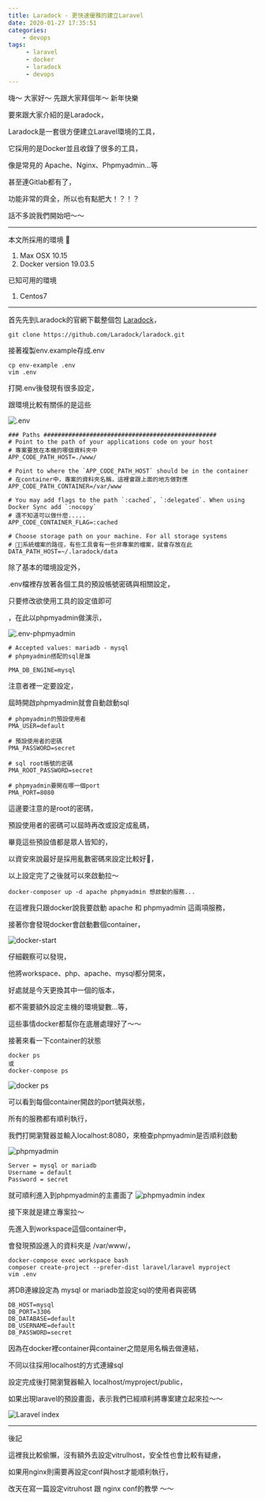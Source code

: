 ```yaml
---
title: Laradock - 更快速優雅的建立Laravel
date: 2020-01-27 17:35:51
categories:
    - devops
tags: 
     - laravel
     - docker
     - laradock
     - devops
---
```


嗨～ 大家好～ 先跟大家拜個年～  新年快樂

要來跟大家介紹的是Laradock，
<!-- more -->

Laradock是一套很方便建立Laravel環境的工具，

它採用的是Docker並且收錄了很多的工具，

像是常見的 Apache、Nginx、Phpmyadmin...等

甚至連Gitlab都有了，

功能非常的齊全，所以也有點肥大！？！？

話不多說我們開始吧～～

***

本文所採用的環境

1. Max OSX 10.15
2. Docker version 19.03.5

已知可用的環境
1. Centos7

***

首先先到Laradock的官網下載整個包 [Laradock](https://laradock.io/)，

```
git clone https://github.com/Laradock/laradock.git
```

接著複製env.example存成.env

```
cp env-example .env
vim .env
```

打開.env後發現有很多設定，

跟環境比較有關係的是這些

![.env](../../../../image/laradock1/env.png ".env")


```
### Paths #################################################
# Point to the path of your applications code on your host
# 專案要放在本機的哪個資料夾中
APP_CODE_PATH_HOST=./www/

# Point to where the `APP_CODE_PATH_HOST` should be in the container
# 在container中，專案的資料夾名稱，這裡會跟上面的地方做對應
APP_CODE_PATH_CONTAINER=/var/www

# You may add flags to the path `:cached`, `:delegated`. When using Docker Sync add `:nocopy`
# 還不知道可以做什麼.....
APP_CODE_CONTAINER_FLAG=:cached

# Choose storage path on your machine. For all storage systems
# 系統檔案的路徑，有些工具會有一些非專案的檔案，就會存放在此
DATA_PATH_HOST=~/.laradock/data
```

除了基本的環境設定外，

.env檔裡存放著各個工具的預設帳號密碼與相關設定，

只要修改欲使用工具的設定值即可

，在此以phpmyadmin做演示，

![.env-phpmyadmin](../../../../image/laradock1/env-phpmyadmin.png ".env-phpmyadmin")

```
# Accepted values: mariadb - mysql
# phpmyadmin搭配的sql是誰

PMA_DB_ENGINE=mysql
```

注意者裡一定要設定，

屆時開啟phpmyadmin就會自動啟動sql

```
# phpmyadmin的預設使用者
PMA_USER=default

# 預設使用者的密碼
PMA_PASSWORD=secret

# sql root帳號的密碼
PMA_ROOT_PASSWORD=secret

# phpmyadmin要開在哪一個port
PMA_PORT=8080
```

這邊要注意的是root的密碼，

預設使用者的密碼可以屆時再改或設定成亂碼，

畢竟這些預設值都是眾人皆知的，

以資安來說最好是採用亂數密碼來設定比較好，

以上設定完了之後就可以來啟動拉～

```
docker-composer up -d apache phpmyadmin 想啟動的服務...
```

在這裡我只跟docker說我要啟動 apache 和 phpmyadmin 這兩項服務，

接著你會發現docker會啟動數個container，

![docker-start](../../../../image/laradock1/docker-start.png "docker-start")

仔細觀察可以發現，

他將workspace、php、apache、mysql都分開來，

好處就是今天更換其中一個的版本，

都不需要額外設定主機的環境變數...等，

這些事情docker都幫你在底層處理好了～～ 

接著來看一下container的狀態

```
docker ps 
或
docker-compose ps
```
![docker ps](../../../../image/laradock1/docker-ps.png "docker ps")

可以看到每個container開啟的port號與狀態，

所有的服務都有順利執行，

我們打開瀏覽器並輸入localhost:8080，來檢查phpmyadmin是否順利啟動

![phpmyadmin](../../../../image/laradock1/phpmyadmin.png "phpmyadmin")

```
Server = mysql or mariadb
Username = default
Password = secret
```

就可順利進入到phpmyadmin的主畫面了
![phpmyadmin index](../../../../image/laradock1/phpmyadmin-index.png "phpmyadmin index")

接下來就是建立專案拉～

先進入到workspace這個container中，

會發現預設進入的資料夾是 /var/www/，

```
docker-compose exec workspace bash
composer create-project --prefer-dist laravel/laravel myproject
vim .env
```

將DB連線設定為 mysql or mariadb並設定sql的使用者與密碼

```
DB_HOST=mysql 
DB_PORT=3306
DB_DATABASE=default
DB_USERNAME=default
DB_PASSWORD=secret
```

因為在docker裡container與container之間是用名稱去做連結，

不同以往採用localhost的方式連線sql

設定完成後打開瀏覽器輸入 localhost/myproject/public，

如果出現laravel的預設畫面，表示我們已經順利將專案建立起來拉～～

![Laravel index](../../../../image/laradock1/laravel.png "Laravel index")

***

後記

這裡我比較偷懶，沒有額外去設定vitrulhost，安全性也會比較有疑慮，

如果用nginx則需要再設定conf與host才能順利執行，

改天在寫一篇設定vitruhost 跟 nginx conf的教學 ～～

